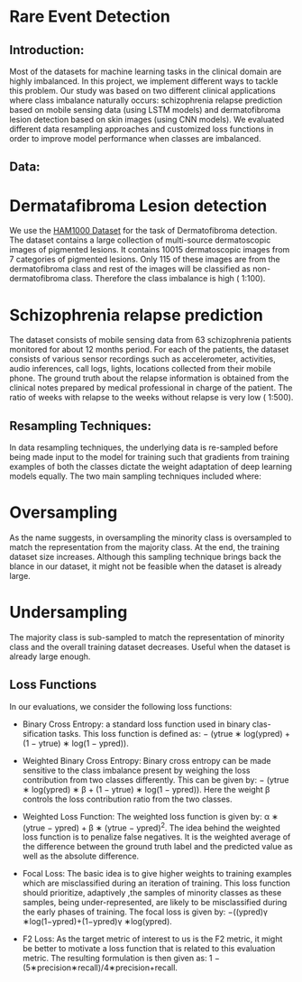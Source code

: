 # Rare Event Detection

## Introduction:

Most of the datasets for machine learning tasks in the clinical domain are highly imbalanced. In this project, we implement different ways to tackle this problem. Our study was based on two different clinical applications where class imbalance naturally occurs: schizophrenia relapse prediction based on mobile sensing data (using LSTM models) and dermatofibroma lesion detection based on skin images (using CNN models). We evaluated different data resampling approaches and customized loss functions in order to improve model performance when classes are imbalanced.

## Data:

# Dermatafibroma Lesion detection

We use the [HAM1000 Dataset](https://www.ncbi.nlm.nih.gov/pmc/articles/PMC6091241/) for the task of Dermatofibroma detection. The dataset contains a large collection of multi-source dermatoscopic images of pigmented lesions. It contains 10015 dermatoscopic images from 7 categories of pigmented lesions. Only 115 of these images are from the dermatofibroma class and rest of the images will be classified as non-dermatofibroma class. Therefore the class imbalance is
high ( 1:100).

# Schizophrenia relapse prediction

The dataset consists of mobile sensing data from 63 schizophrenia patients monitored for about 12 months period. For each of the patients, the dataset consists of various sensor recordings such as accelerometer, activities, audio inferences, call logs, lights, locations collected from their mobile phone. The ground truth about the relapse information is obtained from the clinical notes prepared by medical professional in charge of the patient. The ratio of weeks with relapse to the weeks
without relapse is very low ( 1:500).

## Resampling Techniques:

In data resampling techniques, the underlying data is re-sampled before being made  input to the model for training such that gradients from training examples of both the classes dictate the weight adaptation of deep learning models equally. The two main sampling techniques included where:

# Oversampling

As the name suggests, in oversampling the minority class is oversampled to match
the representation from the majority class. At the end, the training dataset size increases. Although this sampling technique brings back the blance in our dataset, it might not be feasible when the dataset is already large.

# Undersampling

The majority class is sub-sampled to match the representation of minority class and the overall training dataset decreases. Useful when the dataset is already large enough.

## Loss Functions

In our evaluations, we consider the following loss functions:

* Binary Cross Entropy: a standard loss function used in binary clas-
sification tasks. This loss function is defined as: − (ytrue ∗ log(ypred) + (1 − ytrue) ∗ log(1 − ypred)).

* Weighted Binary Cross Entropy: Binary cross entropy can be made sensitive to the class imbalance present by weighing the loss contribution from two classes differently. This can be given by: − (ytrue ∗ log(ypred) ∗ β + (1 − ytrue) ∗ log(1 − ypred)). Here the weight β controls the loss contribution ratio
from the two classes.

* Weighted Loss Function:  The weighted loss function is given by: α ∗ (ytrue − ypred) + β ∗ (ytrue − ypred)<sup>2</sup>. The idea behind the weighted loss function is to penalize false negatives. It is the weighted average of the difference between the ground truth label and the predicted value as well as the absolute difference.

* Focal Loss:  The basic idea is to give higher weights to training examples which are misclassified during an iteration of training. This loss function should prioritize, adaptively ,the samples of minority classes as these samples, being under-represented, are likely to be misclassified during the early phases of training. The focal loss is given by: −((ypred)γ ∗log(1−ypred)+(1−ypred)γ ∗log(ypred).

* F2 Loss:  As the target metric of interest to us is the F2 metric, it might be better to motivate a loss function that is related to this evaluation metric.  The resulting formulation is then given as: 1 − (5∗precision∗recall)/4∗precision+recall.








